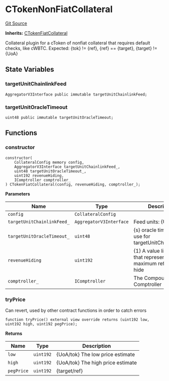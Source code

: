 # CTokenNonFiatCollateral
[Git Source](https://github.com/larrythecucumber321/protocol/blob/0e60393685a4ae7994ac986273cdfa4cf9c069ed/contracts/plugins/assets/compoundv2/CTokenNonFiatCollateral.sol)

**Inherits:**
[CTokenFiatCollateral](/tools/docgen/src/contracts/plugins/assets/compoundv2/CTokenFiatCollateral.sol/contract.CTokenFiatCollateral.md)

Collateral plugin for a cToken of nonfiat collateral that requires default checks,
like cWBTC. Expected: {tok} != {ref}, {ref} == {target}, {target} != {UoA}


## State Variables
### targetUnitChainlinkFeed

```solidity
AggregatorV3Interface public immutable targetUnitChainlinkFeed;
```


### targetUnitOracleTimeout

```solidity
uint48 public immutable targetUnitOracleTimeout;
```


## Functions
### constructor


```solidity
constructor(
    CollateralConfig memory config,
    AggregatorV3Interface targetUnitChainlinkFeed_,
    uint48 targetUnitOracleTimeout_,
    uint192 revenueHiding,
    IComptroller comptroller_
) CTokenFiatCollateral(config, revenueHiding, comptroller_);
```
**Parameters**

|Name|Type|Description|
|----|----|-----------|
|`config`|`CollateralConfig`||
|`targetUnitChainlinkFeed_`|`AggregatorV3Interface`|Feed units: {UoA/target}|
|`targetUnitOracleTimeout_`|`uint48`|{s} oracle timeout to use for targetUnitChainlinkFeed|
|`revenueHiding`|`uint192`|{1} A value like 1e-6 that represents the maximum refPerTok to hide|
|`comptroller_`|`IComptroller`|The CompoundFinance Comptroller|


### tryPrice

Can revert, used by other contract functions in order to catch errors


```solidity
function tryPrice() external view override returns (uint192 low, uint192 high, uint192 pegPrice);
```
**Returns**

|Name|Type|Description|
|----|----|-----------|
|`low`|`uint192`|{UoA/tok} The low price estimate|
|`high`|`uint192`|{UoA/tok} The high price estimate|
|`pegPrice`|`uint192`|{target/ref}|


